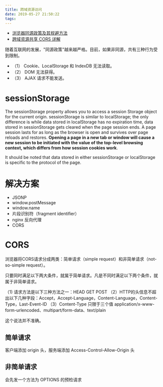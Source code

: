 ```yaml
---
title: 跨域资源访问
date: 2019-05-27 21:50:22
tags:
---
```


-   [浏览器同源政策及其规避方法](http://www.ruanyifeng.com/blog/2016/04/same-origin-policy.html)
-   [跨域资源共享 CORS 详解](http://www.ruanyifeng.com/blog/2016/04/cors.html?utm_medium=referral)

随着互联网的发展，"同源政策"越来越严格。目前，如果非同源，共有三种行为受到限制。

-   （1） Cookie、LocalStorage 和 IndexDB 无法读取。
-   （2） DOM 无法获得。
-   （3） AJAX 请求不能发送。

# sessionStorage

The sessionStorage property allows you to access a session Storage object for the current origin. sessionStorage is similar to localStorage; the only difference is while data stored in localStorage has no expiration time, data stored in sessionStorage gets cleared when the page session ends. A page session lasts for as long as the browser is open and survives over page reloads and restores. **Opening a page in a new tab or window will cause a new session to be initiated with the value of the top-level browsing context, which differs from how session cookies work**.

It should be noted that data stored in either sessionStorage or localStorage is specific to the protocol of the page.

# 解决方案

-   JSONP
-   window.postMessage
-   window.name
-   片段识别符（fragment identifier）
-   nginx 反向代理
-   CORS

# CORS

浏览器将CORS请求分成两类：简单请求（simple request）和非简单请求（not-so-simple request）。

只要同时满足以下两大条件，就属于简单请求。凡是不同时满足以下两个条件，就属于非简单请求。

（1) 请求方法是以下三种方法之一：HEAD GET POST
（2）HTTP的头信息不超出以下几种字段：Accept，Accept-Language，Content-Language，Content-Type，Last-Event-ID
（3）Content-Type 只限于三个值 application/x-www-form-urlencoded、multipart/form-data、text/plain

这个说法并不准确。

## 简单请求

客户端添加 origin 头，服务端添加 Access-Control-Allow-Origin 头

## 非简单请求

会先发一个方法为 OPTIONS 的预检请求
